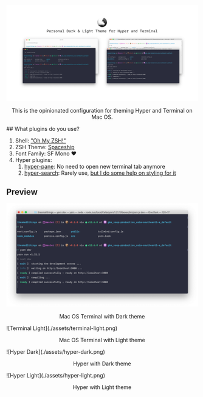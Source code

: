 ![Cover](./assets/cover.png)

<p align="center">This is the opinionated configuration for theming Hyper and Terminal on Mac OS.</p>
## What plugins do you use?

1. Shell: ["Oh My ZSH!"](https://ohmyz.sh/)
2. ZSH Theme: [Spaceship](https://github.com/denysdovhan/spaceship-prompt)
3. Font Family: SF Mono ❤️
4. Hyper plugins:
   1. [hyper-pane](https://hyper.is/plugins/hyper-pane): No need to open new terminal tab anymore
   2. [hyper-search](https://hyper.is/plugins/hyper-search): Rarely use, [but I do some help on styling for it](https://github.com/jaanauati/hyper-search/pull/67)

## Preview

![Terminal Dark](./assets/terminal-dark.png)

<p align="center">Mac OS Terminal with Dark theme</p>
![Terminal Light](./assets/terminal-light.png)

<p align="center">Mac OS Terminal with Light theme</p>
![Hyper Dark](./assets/hyper-dark.png)

<p align="center">Hyper with Dark theme</p>
![Hyper Light](./assets/hyper-light.png)

<p align="center">Hyper with Light theme</p>
